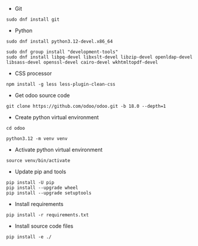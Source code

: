 * Git
```
sudo dnf install git
```
* Python
```
sudo dnf install python3.12-devel.x86_64
```
```
sudo dnf group install "development-tools"
sudo dnf install libpq-devel libxslt-devel libzip-devel openldap-devel libsass-devel openssl-devel cairo-devel wkhtmltopdf-devel
```
* CSS processor
```
npm install -g less less-plugin-clean-css
```
* Get odoo source code
```
git clone https://github.com/odoo/odoo.git -b 18.0 --depth=1
```
* Create python virtual environment
```
cd odoo
```
```
python3.12 -m venv venv
```
* Activate python virtual environment
```
source venv/bin/activate
```
* Update pip and tools
```
pip install -U pip
pip install --upgrade wheel
pip install --upgrade setuptools
```
* Install requirements
```
pip install -r requirements.txt
```
* Install source code files
```
pip install -e ./
```
